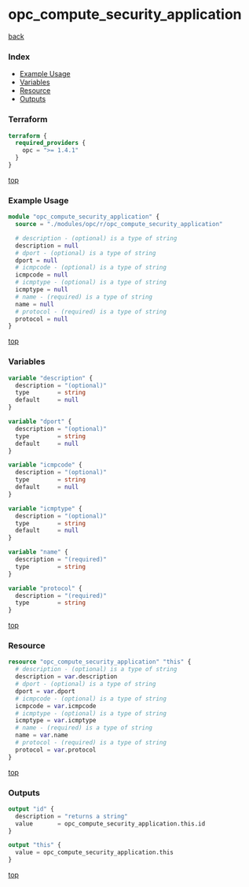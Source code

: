 # opc_compute_security_application

[back](../opc.md)

### Index

- [Example Usage](#example-usage)
- [Variables](#variables)
- [Resource](#resource)
- [Outputs](#outputs)

### Terraform

```terraform
terraform {
  required_providers {
    opc = ">= 1.4.1"
  }
}
```

[top](#index)

### Example Usage

```terraform
module "opc_compute_security_application" {
  source = "./modules/opc/r/opc_compute_security_application"

  # description - (optional) is a type of string
  description = null
  # dport - (optional) is a type of string
  dport = null
  # icmpcode - (optional) is a type of string
  icmpcode = null
  # icmptype - (optional) is a type of string
  icmptype = null
  # name - (required) is a type of string
  name = null
  # protocol - (required) is a type of string
  protocol = null
}
```

[top](#index)

### Variables

```terraform
variable "description" {
  description = "(optional)"
  type        = string
  default     = null
}

variable "dport" {
  description = "(optional)"
  type        = string
  default     = null
}

variable "icmpcode" {
  description = "(optional)"
  type        = string
  default     = null
}

variable "icmptype" {
  description = "(optional)"
  type        = string
  default     = null
}

variable "name" {
  description = "(required)"
  type        = string
}

variable "protocol" {
  description = "(required)"
  type        = string
}
```

[top](#index)

### Resource

```terraform
resource "opc_compute_security_application" "this" {
  # description - (optional) is a type of string
  description = var.description
  # dport - (optional) is a type of string
  dport = var.dport
  # icmpcode - (optional) is a type of string
  icmpcode = var.icmpcode
  # icmptype - (optional) is a type of string
  icmptype = var.icmptype
  # name - (required) is a type of string
  name = var.name
  # protocol - (required) is a type of string
  protocol = var.protocol
}
```

[top](#index)

### Outputs

```terraform
output "id" {
  description = "returns a string"
  value       = opc_compute_security_application.this.id
}

output "this" {
  value = opc_compute_security_application.this
}
```

[top](#index)